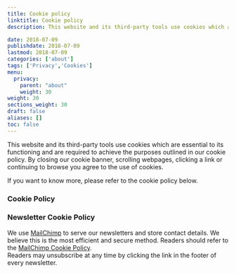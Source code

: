 ```yaml
---
title: Cookie policy
linktitle: Cookie policy
description: This website and its third-party tools use cookies which are essential to its functioning and are required to achieve the purposes outlined in our cookie policy. By closing our cookie banner, scrolling webpages, clicking a link or continuing to browse you agree to the use of cookies.

date: 2018-07-09
publishdate: 2018-07-09
lastmod: 2018-07-09
categories: ['about']
tags: ['Privacy','Cookies']
menu:
  privacy:
    parent: "about"
    weight: 30
weight: 30
sections_weight: 30
draft: false
aliases: []
toc: false
---
```


This website and its third-party tools use cookies which are essential to its functioning and are required to achieve 
the purposes outlined in our cookie policy. By closing our cookie banner, scrolling webpages, clicking a link or continuing to browse 
you agree to the use of cookies.  

If you want to know more, please refer to the cookie policy below.

### Cookie Policy



### Newsletter Cookie Policy

We use [MailChimp](http://mailchimp.com) to serve our newsletters and store contact details. We believe this is the most efficient 
and secure method. Readers should refer to the [MailChimp Cookie Policy](https://mailchimp.com/legal/cookies/).  
Readers may unsubscribe at any time by clicking the link in the footer of every newsletter.
